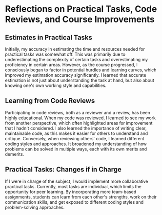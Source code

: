 
# Reflections on Practical Tasks, Code Reviews, and Course Improvements

## Estimates in Practical Tasks

Initially, my accuracy in estimating the time and resources needed for practical tasks was somewhat off. This was primarily due to underestimating the complexity of certain tasks and overestimating my proficiency in certain areas. However, as the course progressed, I consciously began to factor in potential hurdles and learning curves, which improved my estimation accuracy significantly. I learned that accurate estimation is not just about understanding the task at hand, but also about knowing one's own working style and capabilities.

## Learning from Code Reviews

Participating in code reviews, both as a reviewer and a review, has been highly educational. When my code was reviewed, I learned to see my work from another perspective, which often highlighted areas for improvement that I hadn't considered. I also learned the importance of writing clear, maintainable code, as this makes it easier for others to understand and critique. Conversely, when reviewing others' code, I learned different coding styles and approaches. It broadened my understanding of how problems can be solved in multiple ways, each with its own merits and demerits.

## Practical Tasks: Changes if in Charge

If I were in charge of the subject, I would implement more collaborative practical tasks. Currently, most tasks are individual, which limits the opportunity for peer learning. By incorporating more team-based assignments, students can learn from each other's strengths, work on their communication skills, and get exposed to different coding styles and problem-solving approaches.
